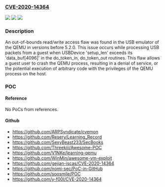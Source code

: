 ### [CVE-2020-14364](https://cve.mitre.org/cgi-bin/cvename.cgi?name=CVE-2020-14364)
![](https://img.shields.io/static/v1?label=Product&message=QEMU&color=blue)
![](https://img.shields.io/static/v1?label=Version&message=n%2Fa&color=blue)
![](https://img.shields.io/static/v1?label=Vulnerability&message=CWE-125%20leads%20to%20CWE-787&color=brighgreen)

### Description

An out-of-bounds read/write access flaw was found in the USB emulator of the QEMU in versions before 5.2.0. This issue occurs while processing USB packets from a guest when USBDevice 'setup_len' exceeds its 'data_buf[4096]' in the do_token_in, do_token_out routines. This flaw allows a guest user to crash the QEMU process, resulting in a denial of service, or the potential execution of arbitrary code with the privileges of the QEMU process on the host.

### POC

#### Reference
No PoCs from references.

#### Github
- https://github.com/ARPSyndicate/cvemon
- https://github.com/Resery/Learning_Record
- https://github.com/SexyBeast233/SecBooks
- https://github.com/Threekiii/Awesome-POC
- https://github.com/V1NKe/learning-qemu
- https://github.com/WinMin/awesome-vm-exploit
- https://github.com/gejian-iscas/CVE-2020-14364
- https://github.com/nomi-sec/PoC-in-GitHub
- https://github.com/soosmile/POC
- https://github.com/y-f00l/CVE-2020-14364


